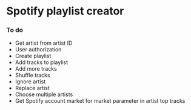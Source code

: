 # Spotify playlist creator




### To do
- Get artist from artist ID
- User authorization
- Create playlist
- Add tracks to playlist
- Add more tracks
- Shuffle tracks
- Ignore artist
- Replace artist
- Choose multiple artists
- Get Spotify account market for market parameter in artist top tracks